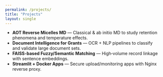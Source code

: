 ```yaml
---
permalink: /projects/
title: "Projects"
layout: single
---
```


- **AOT Reverse Micelles MD** — Classical & ab initio MD to study retention phenomena and temperature effects.
- **Document Intelligence for Grants** — OCR + NLP pipelines to classify and validate large document sets.
- **FAISS-based Fuzzy/Semantic Matching** — High‑volume record linkage with sentence embeddings.
- **Streamlit + Docker Apps** — Secure upload/monitoring apps with Nginx reverse proxy.